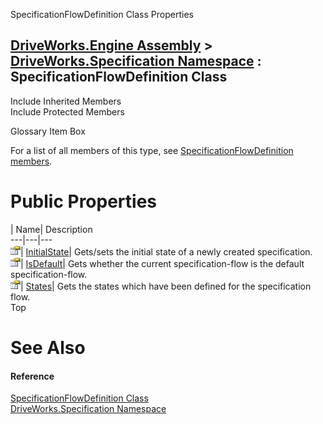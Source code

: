 SpecificationFlowDefinition Class Properties   
  
[DriveWorks.Engine Assembly](topic2156.md) > [DriveWorks.Specification Namespace](topic10764.md) : SpecificationFlowDefinition Class  
---  
  
Include Inherited Members    
Include Protected Members    


Glossary Item Box

For a list of all members of this type, see [SpecificationFlowDefinition members](topic11388.md).

# Public Properties

| Name| Description  
---|---|---  
![Public Property](dotnetimages/publicProperty.gif)| [InitialState](topic11398.md)| Gets/sets the initial state of a newly created specification.   
![Public Property](dotnetimages/publicProperty.gif)| [IsDefault](topic11399.md)| Gets whether the current specification-flow is the default specification-flow.   
![Public Property](dotnetimages/publicProperty.gif)| [States](topic11400.md)| Gets the states which have been defined for the specification flow.   
Top

# See Also

#### Reference

[SpecificationFlowDefinition Class](topic11387.md)   
[DriveWorks.Specification Namespace](topic10764.md)


